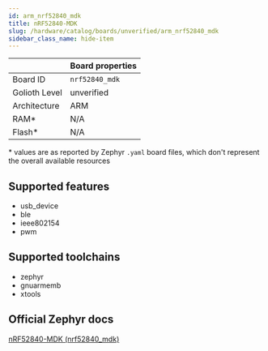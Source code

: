 ```yaml
---
id: arm_nrf52840_mdk
title: nRF52840-MDK
slug: /hardware/catalog/boards/unverified/arm_nrf52840_mdk
sidebar_class_name: hide-item
---
```


[//]: # (This is an auto-generated file, do not edit! Changes to it will be lost upon re-generation)



|                | Board properties     |
| -------------  | -------------------- |
| Board ID       | `nrf52840_mdk` |
| Golioth Level  | unverified       |
| Architecture   | ARM |
| RAM*           | N/A |
| Flash*         | N/A |

\* values are as reported by Zephyr `.yaml` board files, which don't represent the overall available resources



## Supported features

* usb_device
* ble
* ieee802154
* pwm

## Supported toolchains

* zephyr
* gnuarmemb
* xtools

## Official Zephyr docs

[nRF52840-MDK (nrf52840_mdk)](https://docs.zephyrproject.org/latest/boards/arm/nrf52840_mdk/doc/index.html)
